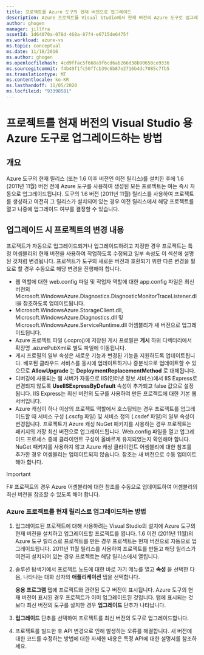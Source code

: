 ```yaml
---
title: 프로젝트를 Azure 도구의 현재 버전으로 업그레이드
description: Azure 프로젝트를 Visual Studio에서 현재 버전의 Azure 도구로 업그레이드하는 방법을 알아봅니다.
author: ghogen
manager: jillfra
assetId: 1d64070a-078d-468a-87f4-e6715de6475f
ms.workload: azure-vs
ms.topic: conceptual
ms.date: 11/18/2016
ms.author: ghogen
ms.openlocfilehash: 4cd9ffac5f668a9f6cd6ab266d38b90658ce9336
ms.sourcegitcommit: f4b49f1fc50ffcb39c6b87e2716b4dc7085c7fb5
ms.translationtype: MT
ms.contentlocale: ko-KR
ms.lasthandoff: 11/05/2020
ms.locfileid: "93398581"
---
```

# <a name="how-to-upgrade-projects-to-the-current-version-of-the-azure-tools-for-visual-studio"></a>프로젝트를 현재 버전의 Visual Studio 용 Azure 도구로 업그레이드하는 방법
## <a name="overview"></a>개요
Azure 도구의 현재 릴리스 (또는 1.6 이후 버전인 이전 릴리스)를 설치한 후에 1.6 (2011년 11월) 버전 전에 Azure 도구를 사용하여 생성된 모든 프로젝트는 여는 즉시 자동으로 업그레이드됩니다. 도구의 1.6 버전 (2011년 11월) 릴리스를 사용하여 프로젝트를 생성하고 여전히 그 릴리스가 설치되어 있는 경우 이전 릴리스에서 해당 프로젝트를 열고 나중에 업그레이드 여부를 결정할 수 있습니다.

## <a name="how-your-project-changes-when-you-upgrade-it"></a>업그레이드 시 프로젝트의 변경 내용
프로젝트가 자동으로 업그레이드되거나 업그레이드하려고 지정한 경우 프로젝트는 특정 어셈블리의 현재 버전을 사용하여 작업하도록 수정되고 일부 속성도 이 섹션에 설명된 것처럼 변경됩니다. 프로젝트가 도구의 새로운 버전과 호환되기 위한 다른 변경을 필요로 할 경우 수동으로 해당 변경을 진행해야 합니다.

* 웹 역할에 대한 web.config 파일 및 작업자 역할에 대한 app.config 파일은 최신 버전의 Microsoft.WindowsAzure.Diagnostics.DiagnosticMonitorTraceListener.dll을 참조하도록 업데이트됩니다.
* Microsoft.WindowsAzure.StorageClient.dll, Microsoft.WindowsAzure.Diagnostics.dll 및 Microsoft.WindowsAzure.ServiceRuntime.dll 어셈블리가 새 버전으로 업그레이드됩니다.
* Azure 프로젝트 파일 (.ccproj)에 저장된 게시 프로필은 **게시** 하위 디렉터리에서 확장명 .azurePubXml로 별도 파일에 이동됩니다.
* 게시 프로필의 일부 속성은 새로운 기능과 변경된 기능을 지원하도록 업데이트됩니다. 배포된 클라우드 서비스를 동시에 업데이트하거나 증분식으로 업데이트할 수 있으므로 **AllowUpgrade** 는 **DeploymentReplacementMethod** 로 대체됩니다.
* 디버깅에 사용되는 웹 서버가 자동으로 IIS(인터넷 정보 서비스)에서 IIS Express로 변경되지 않도록 **UseIISExpressByDefault** 속성이 추가되고 false 값으로 설정됩니다. IIS Express는 최신 버전의 도구를 사용하여 만든 프로젝트에 대한 기본 웹 서버입니다.
* Azure 캐싱이 하나 이상의 프로젝트 역할에서 호스팅되는 경우 프로젝트를 업그레이드할 때 서비스 구성 (.cscfg 파일) 및 서비스 정의 (.csdef 파일)의 일부 속성이 변경됩니다. 프로젝트가 Azure 캐싱 NuGet 패키지를 사용하는 경우 프로젝트는 패키지의 가장 최신 버전으로 업그레이드됩니다. Web.config 파일을 열고 업그레이드 프로세스 중에 클라이언트 구성이 올바르게 유지되었는지 확인해야 합니다. NuGet 패키지를 사용하지 않고 Azure 캐싱 클라이언트 어셈블리에 대한 참조를 추가한 경우 어셈블리는 업데이트되지 않습니다. 참조는 새 버전으로 수동 업데이트해야 합니다.

> [!IMPORTANT]
> F# 프로젝트의 경우 Azure 어셈블리에 대한 참조를 수동으로 업데이트하여 어셈블리의 최신 버전을 참조할 수 있도록 해야 합니다.
>
>

### <a name="how-to-upgrade-an-azure-project-to-the-current-release"></a>Azure 프로젝트를 현재 릴리스로 업그레이드하는 방법
1. 업그레이드된 프로젝트에 대해 사용하려는 Visual Studio의 설치에 Azure 도구의 현재 버전을 설치하고 업그레이드할 프로젝트를 엽니다. 1.6 이전 (2011년 11월)의 Azure 도구 릴리스로 프로젝트를 만든 경우 프로젝트는 현재 버전으로 자동으로 업그레이드됩니다. 2011년 11월 릴리스를 사용하여 프로젝트를 만들고 해당 릴리스가 여전히 설치되어 있는 경우 프로젝트는 해당 릴리스에서 열립니다.
2. 솔루션 탐색기에서 프로젝트 노드에 대한 바로 가기 메뉴를 열고 **속성** 을 선택한 다음, 나타나는 대화 상자의 **애플리케이션** 탭을 선택합니다.

    **응용 프로그램** 탭에 프로젝트와 관련된 도구 버전이 표시됩니다. Azure 도구의 현재 버전이 표시된 경우 프로젝트가 이미 업그레이드된 것입니다. 탭에 표시되는 것보다 최신 버전의 도구를 설치한 경우 **업그레이드** 단추가 나타납니다.
3. **업그레이드** 단추를 선택하여 프로젝트를 최신 버전의 도구로 업그레이드합니다.
4. 프로젝트를 빌드한 후 API 변경으로 인해 발생하는 오류를 해결합니다. 새 버전에 대한 코드를 수정하는 방법에 대한 자세한 내용은 특정 API에 대한 설명서를 참조하세요.
